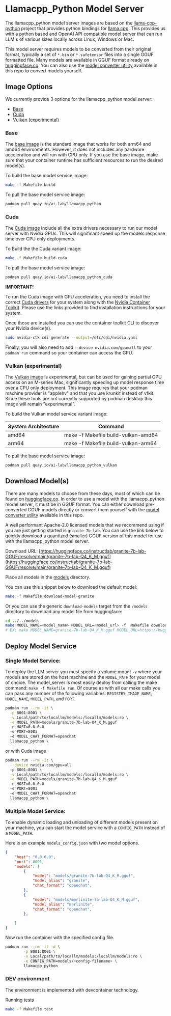# Llamacpp_Python Model Server

The llamacpp_python model server images are based on the [llama-cpp-python](https://github.com/abetlen/llama-cpp-python) project that provides python bindings for [llama.cpp](https://github.com/ggerganov/llama.cpp). This provides us with a python based and OpenAI API compatible model server that can run LLM's of various sizes locally across Linux, Windows or Mac.

This model server requires models to be converted from their original format, typically a set of `*.bin` or `*.safetensor` files into a single GGUF formatted file. Many models are available in GGUF format already on [huggingface.co](https://huggingface.co). You can also use the [model converter utility](../../convert_models/) available in this repo to convert models yourself.


## Image Options

We currently provide 3 options for the llamacpp_python model server:
* [Base](#base)
* [Cuda](#cuda)
* [Vulkan (experimental)](#vulkan-experimental)

### Base

The [base image](../llamacpp_python/base/Containerfile) is the standard image that works for both arm64 and amd64 environments. However, it does not includes any hardware acceleration and will run with CPU only. If you use the base image, make sure that your container runtime has sufficient resources to run the desired model(s).

To build the base model service image:

```bash
make -f Makefile build
```
To pull the base model service image:

```bash
podman pull quay.io/ai-lab/llamacpp_python
```


### Cuda

The [Cuda image](../llamacpp_python/cuda/Containerfile) include all the extra drivers necessary to run our model server with Nvidia GPUs. This will significant speed up the models response time over CPU only deployments.

To Build the the Cuda variant image:
```bash
make -f Makefile build-cuda
```

To pull the base model service image:

```bash
podman pull quay.io/ai-lab/llamacpp_python_cuda
```

**IMPORTANT!**

To run the Cuda image with GPU acceleration, you need to install the correct [Cuda drivers](https://docs.nvidia.com/cuda/cuda-installation-guide-linux/index.html#driver-installation) for your system along with the [Nvidia Container Toolkit](https://docs.nvidia.com/datacenter/cloud-native/container-toolkit/latest/install-guide.html#). Please use the links provided to find installation instructions for your system.

Once those are installed you can use the container toolkit CLI to discover your Nvidia device(s).
```bash
sudo nvidia-ctk cdi generate --output=/etc/cdi/nvidia.yaml
```

Finally, you will also need to add `--device nvidia.com/gpu=all` to your `podman run` command so your container can access the GPU.


### Vulkan (experimental)

The [Vulkan image](../llamacpp_python/vulkan/Containerfile) is experimental, but can be used for gaining partial GPU access on an M-series Mac, significantly speeding up model response time over a CPU only deployment. This image requires that your podman machine provider is "applehv" and that you use krunkit instead of vfkit. Since these tools are not currently supported by podman desktop this image will remain "experimental".

To build the Vulkan model service variant image:

| System Architecture | Command |
|---|---|
| amd64 | make -f Makefile build-vulkan-amd64 |
| arm64 | make -f Makefile build-vulkan-arm64 |

To pull the base model service image:

```bash
podman pull quay.io/ai-lab/llamacpp_python_vulkan
```



## Download Model(s)

There are many models to choose from these days, most of which can be found on [huggingface.co](https://huggingface.co). In order to use a model with the llamacpp_python model server, it must be in GGUF format. You can either download pre-converted GGUF models directly or convert them yourself with the [model converter utility](../../convert_models/) available in this repo.

A well performant Apache-2.0 licensed models that we recommend using if you are just getting started is
`granite-7b-lab`. You can use the link below to quickly download a quantized (smaller) GGUF version of this model for use with the llamacpp_python model server.

Download URL: [https://huggingface.co/instructlab/granite-7b-lab-GGUF/resolve/main/granite-7b-lab-Q4_K_M.gguf](https://huggingface.co/instructlab/granite-7b-lab-GGUF/resolve/main/granite-7b-lab-Q4_K_M.gguf)

Place all models in the [models](../../models/) directory.

You can use this snippet below to download the default model:

```bash
make -f Makefile download-model-granite
```

Or you can use the generic `download-models` target from the `/models` directory to download any model file from huggingface:

```bash
cd ../../models
make MODEL_NAME=<model_name> MODEL_URL=<model_url> -f  Makefile download-model
# EX: make MODEL_NAME=granite-7b-lab-Q4_K_M.gguf MODEL_URL=https://huggingface.co/instructlab/granite-7b-lab-GGUF/resolve/main/granite-7b-lab-Q4_K_M.gguf -f  Makefile download-model
```


## Deploy Model Service

### Single Model Service:

To deploy the LLM server you must specify a volume mount `-v` where your models are stored on the host machine and the `MODEL_PATH` for your model of choice. The model_server is most easily deploy from calling the make command: `make -f Makefile run`. Of course as with all our make calls you can pass any number of the following variables: `REGISTRY`, `IMAGE_NAME`, `MODEL_NAME`, `MODEL_PATH`, and `PORT`.

```bash
podman run --rm -it \
  -p 8001:8001 \
  -v Local/path/to/locallm/models:/locallm/models:ro \
  -e MODEL_PATH=models/granite-7b-lab-Q4_K_M.gguf
  -e HOST=0.0.0.0
  -e PORT=8001
  -e MODEL_CHAT_FORMAT=openchat
  llamacpp_python \
```

or with Cuda image

```bash
podman run --rm -it \
  --device nvidia.com/gpu=all
  -p 8001:8001 \
  -v Local/path/to/locallm/models:/locallm/models:ro \
  -e MODEL_PATH=models/granite-7b-lab-Q4_K_M.gguf
  -e HOST=0.0.0.0
  -e PORT=8001
  -e MODEL_CHAT_FORMAT=openchat
  llamacpp_python \
```
### Multiple Model Service:

To enable dynamic loading and unloading of different models present on your machine, you can start the model service with a `CONFIG_PATH` instead of a `MODEL_PATH`.

Here is an example `models_config.json` with two model options.

```json
{
    "host": "0.0.0.0",
    "port": 8001,
    "models": [
        {
            "model": "models/granite-7b-lab-Q4_K_M.gguf",
            "model_alias": "granite",
            "chat_format": "openchat",
        },
        {
            "model": "models/merlinite-7b-lab-Q4_K_M.gguf",
            "model_alias": "merlinite",
            "chat_format": "openchat",
        },

    ]
}
```

Now run the container with the specified config file.

```bash
podman run --rm -it -d \
        -p 8001:8001 \
        -v Local/path/to/locallm/models:/locallm/models:ro \
        -e CONFIG_PATH=models/<config-filename> \
        llamacpp_python
```

### DEV environment

The environment is implemented with devcontainer technology.

Running tests

```bash
make -f Makefile test
```